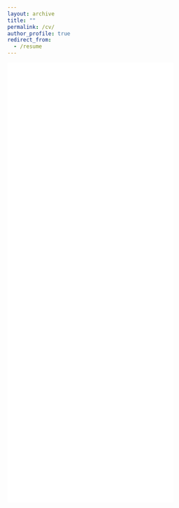 ```yaml
---
layout: archive
title: ""
permalink: /cv/
author_profile: true
redirect_from:
  - /resume
---
```


<iframe src="/_pages/khainguyen_cvitae.pdf" style="width:75%; height:1000px;" frameborder="0"></iframe>
